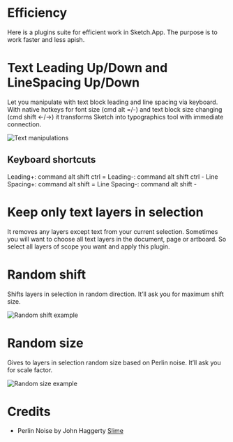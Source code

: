 Efficiency
==========
Here is a plugins suite for efficient work in Sketch.App. The purpose is to work faster and less apish.


# Text Leading Up/Down and LineSpacing Up/Down
Let you manipulate with text block leading and line spacing via keyboard. With native hotkeys for font size (cmd alt =/-) and text block size changing (cmd shift ←/→) it transforms Sketch into typographics tool with immediate connection.

![Text manipulations](https://raw.githubusercontent.com/x-raizor/Efficiency/master/demo/text_manipulation.gif)

## Keyboard shortcuts
Leading+: command alt shift ctrl =
Leading-: command alt shift ctrl -
Line Spacing+: command alt shift =
Line Spacing-: command alt shift -


# Keep only text layers in selection
It removes any layers except text from your current selection. Sometimes you will want to choose all text layers in the document, page or artboard. So select all layers of scope you want and apply this plugin.


# Random shift
Shifts layers in selection in random direction. It’ll ask you for maximum shift size.

![Random shift example](https://raw.githubusercontent.com/x-raizor/Efficiency/master/demo/random_shift.gif)


# Random size
Gives to layers in selection random size based on Perlin noise. It’ll ask you for scale factor.

![Random size example](https://raw.githubusercontent.com/x-raizor/Efficiency/master/demo/random_size.gif)


# Credits
* Perlin Noise by John Haggerty [Slime](http://www.slimeland.com)
